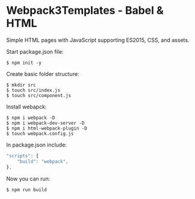 # Webpack3Templates - Babel & HTML

Simple HTML pages with JavaScript supporting ES2015, CSS, and assets.

Start package.json file:
```
$ npm init -y
```

Create basic folder structure:
```
$ mkdir src
$ touch src/index.js
$ touch src/component.js
```

Install webapck:
```
$ npm i webpack -D
$ npm i webpack-dev-server -D
$ npm i html-webpack-plugin -D
$ touch webpack.config.js
```

In package.json include:
```javascript
"scripts": {
    "build": "webpack",
},
```

Now you can run:
```
$ npm run build
```